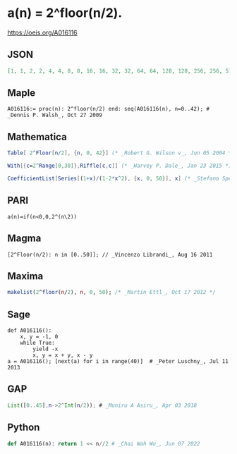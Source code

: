 # a\(n\) \= 2^floor\(n/2\)\.
https://oeis.org/A016116
## JSON
```JSON
[1, 1, 2, 2, 4, 4, 8, 8, 16, 16, 32, 32, 64, 64, 128, 128, 256, 256, 512, 512, 1024, 1024, 2048, 2048, 4096, 4096, 8192, 8192, 16384, 16384, 32768, 32768, 65536, 65536, 131072, 131072, 262144, 262144, 524288, 524288, 1048576, 1048576, 2097152]
```
## Maple
```Maple
A016116:= proc(n): 2^floor(n/2) end: seq(A016116(n), n=0..42); # _Dennis P. Walsh_, Oct 27 2009
```
## Mathematica
```Mathematica
Table[ 2^Floor[n/2], {n, 0, 42}] (* _Robert G. Wilson v_, Jun 05 2004 *)
```
```Mathematica
With[{c=2^Range[0,30]},Riffle[c,c]] (* _Harvey P. Dale_, Jan 23 2015 *)
```
```Mathematica
CoefficientList[Series[(1+x)/(1-2*x^2), {x, 0, 50}], x] (* _Stefano Spezia_, Sep 07 2018 *)
```
## PARI
```PARI
a(n)=if(n<0,0,2^(n\2))
```
## Magma
```Magma
[2^Floor(n/2): n in [0..50]]; // _Vincenzo Librandi_, Aug 16 2011
```
## Maxima
```Maxima
makelist(2^floor(n/2), n, 0, 50); /* _Martin Ettl_, Oct 17 2012 */
```
## Sage
```Sage
def A016116():
    x, y = -1, 0
    while True:
        yield -x
        x, y = x + y, x - y
a = A016116(); [next(a) for i in range(40)]  # _Peter Luschny_, Jul 11 2013
```
## GAP
```GAP
List([0..45],n->2^Int(n/2)); # _Muniru A Asiru_, Apr 03 2018
```
## Python
```Python
def A016116(n): return 1 << n//2 # _Chai Wah Wu_, Jun 07 2022
```
